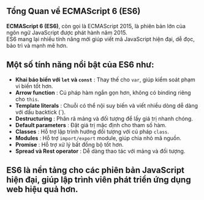 ## Tổng Quan về ECMAScript 6 (ES6)
**ECMAScript 6 (ES6)**, còn gọi là ECMAScript 2015,
   là phiên bản lớn của ngôn ngữ JavaScript được phát hành năm 2015.  
ES6 mang lại nhiều tính năng mới giúp viết mã JavaScript hiện đại, dễ đọc, bảo trì và mạnh mẽ hơn.

## Một số tính năng nổi bật của ES6 như:
- **Khai báo biến với `let` và `const`** : Thay thế cho `var`, giúp kiểm soát phạm vi biến tốt hơn.
- **Arrow function** : Cú pháp hàm ngắn gọn hơn, không có binding riêng cho `this`.
- **Template literals** : Chuỗi có thể nội suy biến và viết nhiều dòng dễ dàng với dấu backtick (\`).
- **Destructuring** : Phân rã mảng và đối tượng để lấy giá trị nhanh chóng.
- **Default parameters** : Đặt giá trị mặc định cho tham số hàm.
- **Classes** : Hỗ trợ lập trình hướng đối tượng với cú pháp `class`.
- **Modules** : Hỗ trợ `import/export` module, giúp chia nhỏ mã nguồn.
- **Promise** : Hỗ trợ xử lý bất đồng bộ tốt hơn.
- **Spread và Rest operator** : Dễ dàng thao tác với mảng và đối tượng.

## **ES6 là nền tảng cho các phiên bản JavaScript hiện đại, giúp lập trình viên phát triển ứng dụng web hiệu quả hơn.**
